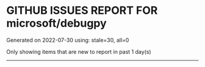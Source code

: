 
# GITHUB ISSUES REPORT FOR microsoft/debugpy


Generated on 2022-07-30 using: stale=30, all=0


Only showing items that are new to report in past 1 day(s)


---
